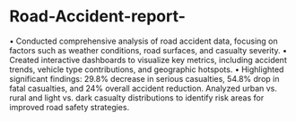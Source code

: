 # Road-Accident-report-
•	Conducted comprehensive analysis of road accident data, focusing on factors such as weather conditions, road surfaces, and casualty severity. 
•	Created interactive dashboards to visualize key metrics, including accident trends, vehicle type contributions, and geographic hotspots.
•	Highlighted significant findings: 29.8% decrease in serious casualties, 54.8% drop in fatal casualties, and 24% overall accident reduction. Analyzed urban vs. rural and light vs. dark casualty distributions to identify risk areas for improved road safety strategies. 
